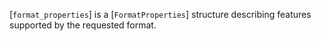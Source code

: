 [`format_properties`] is a [`FormatProperties`] structure
describing features supported by the requested format.